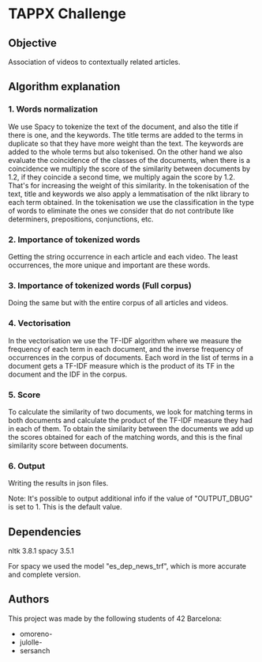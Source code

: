 # TAPPX Challenge
## Objective
Association of videos to contextually related articles.

## Algorithm explanation
### 1. Words normalization
We use Spacy to tokenize the text of the document, and also the title if there is one, and the keywords.  The title terms are added to the terms in duplicate so that they have more weight than the text. The keywords are added to the whole terms but also tokenised. On the other hand we also evaluate the coincidence of the classes of the documents, when there is a coincidence we multiply the score of the similarity between documents by 1.2, if they coincide a second time, we multiply again the score by 1.2. That's for increasing the weight of this similarity.
In the tokenisation of the text, title and keywords we also apply a lemmatisation of the nlkt library to each term obtained. In the tokenisation we use the classification in the type of words to eliminate the ones we consider that do not contribute like determiners, prepositions, conjunctions, etc.
### 2. Importance of tokenized words
Getting the string occurrence in each article and each video. The least occurrences, the more unique and important are these words.
### 3. Importance of tokenized words (Full corpus)
Doing the same but with the entire corpus of all articles and videos.
### 4. Vectorisation
In the vectorisation we use the TF-IDF algorithm where we measure the frequency of each term in each document, and the inverse frequency of occurrences in the corpus of documents. Each word in the list of terms in a document gets a TF-IDF measure which is the product of its TF in the document and the IDF in the corpus.
### 5. Score
To calculate the similarity of two documents, we look for matching terms in both documents and calculate the product of the TF-IDF measure they had in each of them.
To obtain the similarity between the documents we add up the scores obtained for each of the matching words, and this is the final similarity score between documents.
### 6. Output
Writing the results in json files.

Note: It's possible to output additional info if the value of "OUTPUT_DBUG" is set to 1. This is the default value.

## Dependencies
nltk 3.8.1
spacy 3.5.1

For spacy we used the model "es_dep_news_trf", which is more accurate and complete version.

## Authors
This project was made by the following students of 42 Barcelona:
* omoreno-
* julolle-
* sersanch
